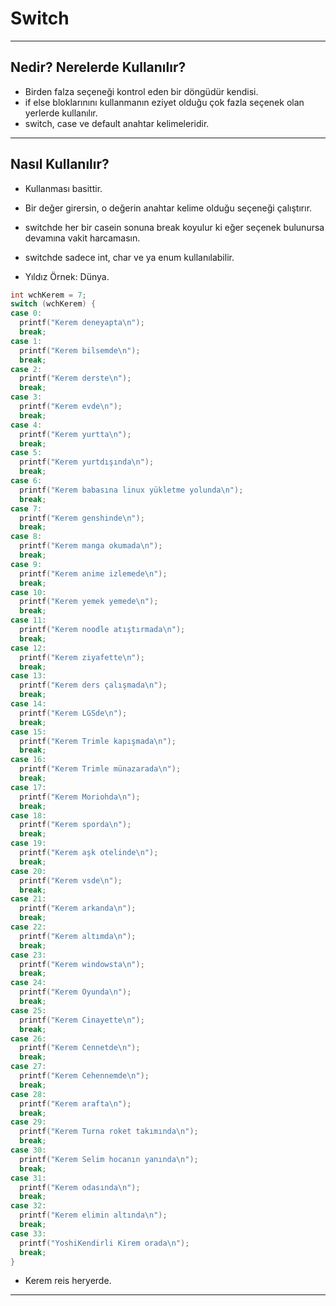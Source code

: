 # Switch

---

## Nedir? Nerelerde Kullanılır?

- Birden falza seçeneği kontrol eden bir döngüdür kendisi.
- if else bloklarınını kullanmanın eziyet olduğu
  çok fazla seçenek olan yerlerde kullanılır.
- switch, case ve default anahtar kelimeleridir.

---

## Nasıl Kullanılır?

- Kullanması basittir.
- Bir değer girersin, o değerin anahtar kelime olduğu seçeneği çalıştırır.
- switchde her bir casein sonuna break koyulur ki eğer
  seçenek bulunursa devamına vakit harcamasın.
- switchde sadece int, char ve ya enum kullanılabilir.

- Yıldız Örnek: Dünya.

```c
int wchKerem = 7;
switch (wchKerem) {
case 0:
  printf("Kerem deneyapta\n");
  break;
case 1:
  printf("Kerem bilsemde\n");
  break;
case 2:
  printf("Kerem derste\n");
  break;
case 3:
  printf("Kerem evde\n");
  break;
case 4:
  printf("Kerem yurtta\n");
  break;
case 5:
  printf("Kerem yurtdışında\n");
  break;
case 6:
  printf("Kerem babasına linux yükletme yolunda\n");
  break;
case 7:
  printf("Kerem genshinde\n");
  break;
case 8:
  printf("Kerem manga okumada\n");
  break;
case 9:
  printf("Kerem anime izlemede\n");
  break;
case 10:
  printf("Kerem yemek yemede\n");
  break;
case 11:
  printf("Kerem noodle atıştırmada\n");
  break;
case 12:
  printf("Kerem ziyafette\n");
  break;
case 13:
  printf("Kerem ders çalışmada\n");
  break;
case 14:
  printf("Kerem LGSde\n");
  break;
case 15:
  printf("Kerem Trimle kapışmada\n");
  break;
case 16:
  printf("Kerem Trimle münazarada\n");
  break;
case 17:
  printf("Kerem Moriohda\n");
  break;
case 18:
  printf("Kerem sporda\n");
  break;
case 19:
  printf("Kerem aşk otelinde\n");
  break;
case 20:
  printf("Kerem vsde\n");
  break;
case 21:
  printf("Kerem arkanda\n");
  break;
case 22:
  printf("Kerem altımda\n");
  break;
case 23:
  printf("Kerem windowsta\n");
  break;
case 24:
  printf("Kerem Oyunda\n");
  break;
case 25:
  printf("Kerem Cinayette\n");
  break;
case 26:
  printf("Kerem Cennetde\n");
  break;
case 27:
  printf("Kerem Cehennemde\n");
  break;
case 28:
  printf("Kerem arafta\n");
  break;
case 29:
  printf("Kerem Turna roket takımında\n");
  break;
case 30:
  printf("Kerem Selim hocanın yanında\n");
  break;
case 31:
  printf("Kerem odasında\n");
  break;
case 32:
  printf("Kerem elimin altında\n");
  break;
case 33:
  printf("YoshiKendirli Kirem orada\n");
  break;
}
```

- Kerem reis heryerde.

---
